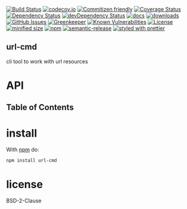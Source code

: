 [![Build Status](https://secure.travis-ci.org/arlac77/url-cmd.png)](http://travis-ci.org/arlac77/url-cmd)
[![codecov.io](http://codecov.io/github/arlac77/url-cmd/coverage.svg?branch=master)](http://codecov.io/github/arlac77/url-cmd?branch=master)
[![Commitizen friendly](https://img.shields.io/badge/commitizen-friendly-brightgreen.svg)](http://commitizen.github.io/cz-cli/)
[![Coverage Status](https://coveralls.io/repos/arlac77/url-cmd/badge.svg)](https://coveralls.io/r/arlac77/url-cmd)
[![Dependency Status](https://david-dm.org/arlac77/url-cmd.svg)](https://david-dm.org/arlac77/url-cmd)
[![devDependency Status](https://david-dm.org/arlac77/url-cmd/dev-status.svg)](https://david-dm.org/arlac77/url-cmd#info=devDependencies)
[![docs](http://inch-ci.org/github/arlac77/url-cmd.svg?branch=master)](http://inch-ci.org/github/arlac77/url-cmd)
[![downloads](http://img.shields.io/npm/dm/url-cmd.svg?style=flat-square)](https://npmjs.org/package/url-cmd)
[![GitHub Issues](https://img.shields.io/github/issues/arlac77/url-cmd.svg?style=flat-square)](https://github.com/arlac77/url-cmd/issues)
[![Greenkeeper](https://badges.greenkeeper.io/arlac77/url-cmd.svg)](https://greenkeeper.io/)
[![Known Vulnerabilities](https://snyk.io/test/github/arlac77/url-cmd/badge.svg)](https://snyk.io/test/github/arlac77/url-cmd)
[![License](https://img.shields.io/badge/License-BSD%203--Clause-blue.svg)](https://opensource.org/licenses/BSD-3-Clause)
[![minified size](https://badgen.net/bundlephobia/min/url-cmd)](https://bundlephobia.com/result?p=url-cmd)
[![npm](https://img.shields.io/npm/v/url-cmd.svg)](https://www.npmjs.com/package/url-cmd)
[![semantic-release](https://img.shields.io/badge/%20%20%F0%9F%93%A6%F0%9F%9A%80-semantic--release-e10079.svg)](https://github.com/arlac77/url-cmd)
[![styled with prettier](https://img.shields.io/badge/styled_with-prettier-ff69b4.svg)](https://github.com/prettier/prettier)

## url-cmd

cli tool to work with url resources

# API

<!-- Generated by documentation.js. Update this documentation by updating the source code. -->

## Table of Contents

# install

With [npm](http://npmjs.org) do:

```shell
npm install url-cmd
```

# license

BSD-2-Clause
